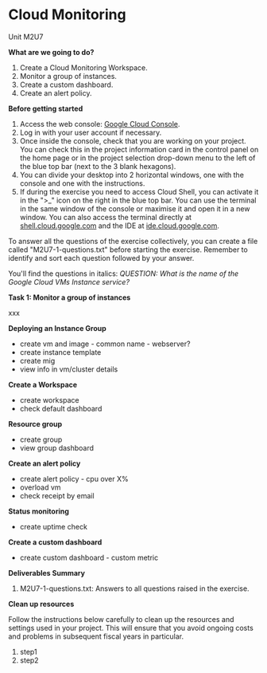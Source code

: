 # **Cloud Monitoring**

Unit M2U7

**What are we going to do?**

1. Create a Cloud Monitoring Workspace.
2. Monitor a group of instances.
3. Create a custom dashboard.
4. Create an alert policy.

**Before getting started**

1. Access the web console: [Google Cloud Console](https://console.cloud.google.com/).
2. Log in with your user account if necessary.
3. Once inside the console, check that you are working on your project. You can check this in the project information card in the control panel on the home page or in the project selection drop-down menu to the left of the blue top bar (next to the 3 blank hexagons).
4. You can divide your desktop into 2 horizontal windows, one with the console and one with the instructions.
5. If during the exercise you need to access Cloud Shell, you can activate it in the ">_" icon on the right in the blue top bar. You can use the terminal in the same window of the console or maximise it and open it in a new window. You can also access the terminal directly at [shell.cloud.google.com](https://shell.cloud.google.com/) and the IDE at [ide.cloud.google.com](https://ide.cloud.google.com/).

To answer all the questions of the exercise collectively, you can create a file called &quot;M2U7-1-questions.txt&quot; before starting the exercise. Remember to identify and sort each question followed by your answer.

You&#39;ll find the questions in italics: _QUESTION: What is the name of the Google Cloud VMs Instance service?_

**Task 1: Monitor a group of instances**

xxx

**Deploying an Instance Group**

- create vm and image - common name - webserver?
- create instance template
- create mig
- view info in vm/cluster details

**Create a Workspace**

- create workspace
- check default dashboard

**Resource group**

- create group
- view group dashboard

**Create an alert policy**

- create alert policy - cpu over X%
- overload vm
- check receipt by email

**Status monitoring**

- create uptime check

**Create a custom dashboard**

- create custom dashboard - custom metric

**Deliverables Summary**

1. M2U7-1-questions.txt: Answers to all questions raised in the exercise.

**Clean up resources**

Follow the instructions below carefully to clean up the resources and settings used in your project. This will ensure that you avoid ongoing costs and problems in subsequent fiscal years in particular.

1. step1
2. step2
